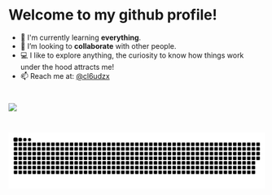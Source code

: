 #  Welcome to my github profile! 
 
<!---Introduction text---> 

- 🌱 I'm currently learning **everything**.
- :eyes: I’m looking to **collaborate** with other people.
- :computer:     I like to explore anything, the curiosity to know how things work under the hood attracts me!
- 📫 Reach me at: [@cl6udzx](https://www.instagram.com/cl6udzx/)

#

<!--- My current stats---> 

<div class='container'>
<img style="height: auto; width: 55%;" class="img" src="https://github-readme-stats.vercel.app/api?username=cl6udzx&show_icons=true&count_private=true&theme=midnight-purple&hide_border=true&bg_color=0D1117"" />

#
![Snake animation](https://github.com/cl6udzx/cl6udzx/blob/output/github-contribution-grid-snake.svg)

